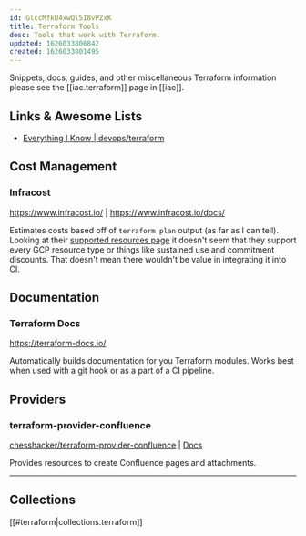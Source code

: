 ```yaml
---
id: GlccMfkU4xwQl5I8vPZxK
title: Terraform Tools
desc: Tools that work with Terraform.
updated: 1626033806842
created: 1626033801495
---
```


Snippets, docs, guides, and other miscellaneous Terraform information please
see the [[iac.terraform]] page in [[iac]].

## Links & Awesome Lists

- [Everything I Know | devops/terraform](https://wiki.nikitavoloboev.xyz/devops/terraform#links)

## Cost Management

### Infracost

<https://www.infracost.io/> | <https://www.infracost.io/docs/>

Estimates costs based off of `terraform plan` output (as far as I can tell).
Looking at their
[supported resources page](https://www.infracost.io/docs/supported_resources)
it doesn't seem that they support every GCP resource type or things like
sustained use and commitment discounts. That doesn't mean there wouldn't be
value in integrating it into CI.

## Documentation

### Terraform Docs

<https://terraform-docs.io/>

Automatically builds documentation for you Terraform modules. Works best when
used with a git hook or as a part of a CI pipeline.

## Providers

### terraform-provider-confluence

[chesshacker/terraform-provider-confluence](https://github.com/chesshacker/terraform-provider-confluence) | [Docs](https://chesshacker.github.io/terraform-provider-confluence/)

Provides resources to create Confluence pages and attachments.

----

## Collections

[[#terraform|collections.terraform]]
